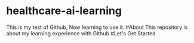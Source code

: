 # healthcare-ai-learning
This is my test of Github, Now learning to use it. 
#About
This repository is about my learning experience with Github
#Let's Get Started
